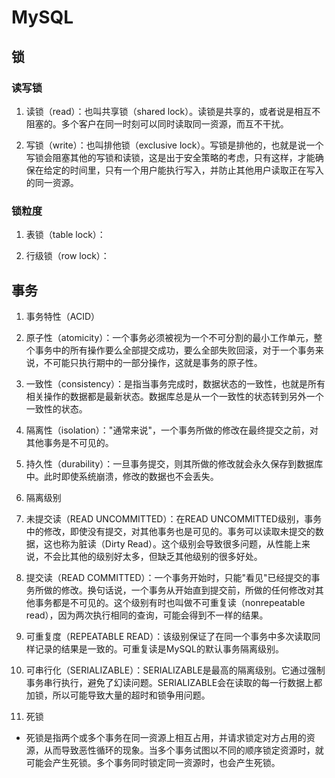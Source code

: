 # MySQL

## 锁
### 读写锁
1. 读锁（read）：也叫共享锁（shared lock）。读锁是共享的，或者说是相互不阻塞的。多个客户在同一时刻可以同时读取同一资源，而互不干扰。

2. 写锁（write）：也叫排他锁（exclusive lock）。写锁是排他的，也就是说一个写锁会阻塞其他的写锁和读锁，这是出于安全策略的考虑，只有这样，才能确保在给定的时间里，只有一个用户能执行写入，并防止其他用户读取正在写入的同一资源。

### 锁粒度
1. 表锁（table lock）：

2. 行级锁（row lock）：


## 事务
1. 事务特性（ACID）
 1. 原子性（atomicity）：一个事务必须被视为一个不可分割的最小工作单元，整个事务中的所有操作要么全部提交成功，要么全部失败回滚，对于一个事务来说，不可能只执行期中的一部分操作，这就是事务的原子性。

 2. 一致性（consistency）：是指当事务完成时，数据状态的一致性，也就是所有相关操作的数据都是最新状态。数据库总是从一个一致性的状态转到另外一个一致性的状态。

 3. 隔离性（isolation）："通常来说"，一个事务所做的修改在最终提交之前，对其他事务是不可见的。

 4. 持久性（durability）：一旦事务提交，则其所做的修改就会永久保存到数据库中。此时即使系统崩溃，修改的数据也不会丢失。
 
2. 隔离级别
 1. 未提交读（READ UNCOMMITTED）：在READ UNCOMMITTED级别，事务中的修改，即使没有提交，对其他事务也是可见的。事务可以读取未提交的数据，这也称为脏读（Dirty Read）。这个级别会导致很多问题，从性能上来说，不会比其他的级别好太多，但缺乏其他级别的很多好处。
 
 2. 提交读（READ COMMITTED）：一个事务开始时，只能"看见"已经提交的事务所做的修改。换句话说，一个事务从开始直到提交前，所做的任何修改对其他事务都是不可见的。这个级别有时也叫做不可重复读（nonrepeatable read），因为两次执行相同的查询，可能会得到不一样的结果。

 3. 可重复度（REPEATABLE READ）：该级别保证了在同一个事务中多次读取同样记录的结果是一致的。可重复读是MySQL的默认事务隔离级别。

 4. 可串行化（SERIALIZABLE）：SERIALIZABLE是最高的隔离级别。它通过强制事务串行执行，避免了幻读问题。SERIALIZABLE会在读取的每一行数据上都加锁，所以可能导致大量的超时和锁争用问题。

3. 死锁
 - 死锁是指两个或多个事务在同一资源上相互占用，并请求锁定对方占用的资源，从而导致恶性循环的现象。当多个事务试图以不同的顺序锁定资源时，就可能会产生死锁。多个事务同时锁定同一资源时，也会产生死锁。